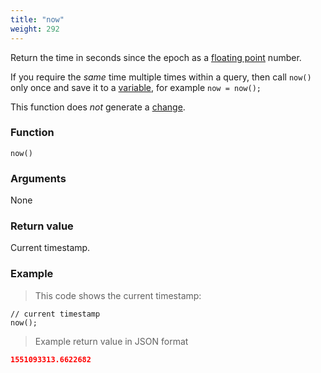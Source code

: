 ```yaml
---
title: "now"
weight: 292
---
```


Return the time in seconds since the epoch as a [floating point](../../data-types/float) number.

If you require the *same* time multiple times within a query,
then call `now()` only once and save it to a [variable](../../overview/variable), for example `now = now();`

This function does *not* generate a [change](../../overview/changes).

### Function

`now()`

### Arguments

None

### Return value

Current timestamp.

### Example

> This code shows the current timestamp:

```thingsdb,should_pass
// current timestamp
now();
```

> Example return value in JSON format

```json
1551093313.6622682
```
